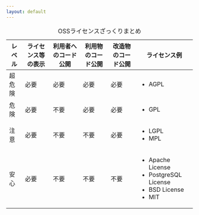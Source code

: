 ```yaml
---
layout: default
---
```


<table class="text-sm">
    <caption>OSSライセンスざっくりまとめ</caption>
    <thead>
        <tr class="bg-gray-800">
            <th>レベル</th>
            <th>ライセンス等の表示</th>
            <th>利用者へのコード公開</th>
            <th>利用物のコード公開</th>
            <th>改造物のコード公開</th>
            <th>ライセンス例</th>
        </tr>
    </thead>
    <tbody>
        <tr>
            <td>超危険</td>
            <td class="text-red-500">必要</td>
            <td class="text-red-500">必要</td>
            <td class="text-red-500">必要</td>
            <td class="text-red-500">必要</td>
            <td>
                <ul>
                    <li>AGPL</li>
                </ul>
            </td>
        </tr>
        <tr>
            <td>危険</td>
            <td class="text-red-500">必要</td>
            <td>不要</td>
            <td class="text-red-500">必要</td>
            <td class="text-red-500">必要</td>
            <td>
                <ul>
                    <li>GPL</li>
                </ul>
            </td>
        </tr>
        <tr>
            <td>注意</td>
            <td class="text-red-500">必要</td>
            <td>不要</td>
            <td>不要</td>
            <td class="text-red-500">必要</td>
            <td>
                <ul>
                    <li>LGPL</li>
                    <li>MPL</li>
                </ul>
            </td>
        </tr>
        <tr>
            <td>安心</td>
            <td class="text-red-500">必要</td>
            <td>不要</td>
            <td>不要</td>
            <td>不要</td>
            <td>
                <ul>
                    <li>Apache License</li>
                    <li>PostgreSQL License</li>
                    <li>BSD License</li>
                    <li>MIT</li>
                </ul>
            </td>
        </tr>
    </tbody>
</table>



